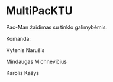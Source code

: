MultiPacKTU
===========

Pac-Man žaidimas su tinklo galimybėmis.

Komanda:

Vytenis Narušis

Mindaugas Michnevičius

Karolis Kašys